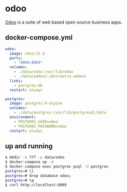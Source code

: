 odoo
====

[Odoo][1] is a suite of web based open source business apps.

## docker-compose.yml

```yaml
odoo:
  image: odoo:11.0
  ports:
    - "8069:8069"
  volumes:
    - ./data/odoo:/var/lib/odoo
    - ./data/addons:/mnt/extra-addons
  links:
    - postgres:db
  restart: always

postgres:
  image: postgres:9-alpine
  volumes:
    - ./data/postgres:/var/lib/postgresql/data
  environment:
    - POSTGRES_USER=odoo
    - POSTGRES_PASSWORD=odoo
  restart: always
```

## up and running

```bash
$ mkdir -m 777 -p data/odoo
$ docker-compose up -d
$ docker-compose exec postgres psql -U postgres
postgres=# \l
postgres=# drop database odoo;
postgres=# \q
$ curl http://localhost:8069
```

[1]: https://www.odoo.com
